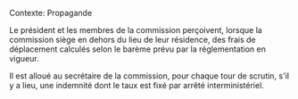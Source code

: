 Contexte: Propagande

Le président et les membres de la commission perçoivent, lorsque la commission siège en dehors du lieu de leur résidence, des frais de déplacement calculés selon le barème prévu par la réglementation en vigueur.

Il est alloué au secrétaire de la commission, pour chaque tour de scrutin, s'il y a lieu, une indemnité dont le taux est fixé par arrêté interministériel.